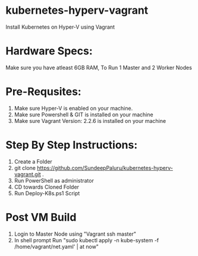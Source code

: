 # kubernetes-hyperv-vagrant
Install Kubernetes on Hyper-V using Vagrant

# Hardware Specs:
Make sure you have atleast 6GB RAM, To Run 1 Master and 2 Worker Nodes

# Pre-Requsites:
1) Make sure Hyper-V is enabled on your machine.
2) Make sure Powershell & GIT is installed on your machine
3) Make sure Vagrant Version: 2.2.6 is installed on your machine

# Step By Step Instructions:
1) Create a Folder <NewFolder>
2) git clone https://github.com/SundeepPaluru/kubernetes-hyperv-vagrant.git .
3) Run PowerShell as administrator
4) CD towards Cloned Folder
5) Run Deploy-K8s.ps1 Script
  
# Post VM Build
1) Login to Master Node using "Vagrant ssh master"
2) In shell prompt Run "sudo kubectl apply -n kube-system -f /home/vagrant/net.yaml' | at now"
